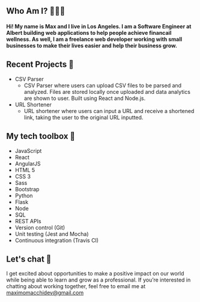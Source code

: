 ## Who Am I? 👨🏼‍💻

#### Hi! My name is Max and I live in Los Angeles. I am a Software Engineer at Albert building web applications to help people achieve financail wellness. As well, I am a freelance web developer working with small businesses to make their lives easier and help their business grow. 

## Recent Projects 🔧
- CSV Parser
  - CSV Parser where users can upload CSV files to be parsed and analyzed. Files are stored locally once uploaded and data analytics are shown to user. Built using React and Node.js. 
- URL Shortener
  - URL shortener where users can input a URL and receive a shortened link, taking the user to the original URL inputted. 

## My tech toolbox 🧰
- JavaScript
- React
- AngularJS
- HTML 5
- CSS 3
- Sass
- Bootstrap
- Python
- Flask
- Node
- SQL
- REST APIs
- Version control (Git)
- Unit testing (Jest and Mocha)
- Continuous integration (Travis CI)

## Let's chat 💬
I get excited about opportunities to make a positive impact on our world while being able to learn and grow as a professional. If you’re interested in chatting about working together, feel free to email me at maximomacchidev@gmail.com

